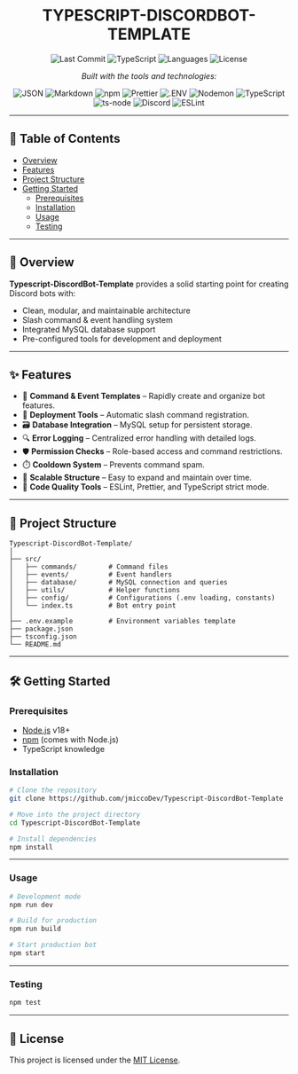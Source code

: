 <div align="center">

# **TYPESCRIPT-DISCORDBOT-TEMPLATE**

![Last Commit](https://img.shields.io/github/last-commit/jmiccoDev/Typescript-DiscordBot-Template)
![TypeScript](https://img.shields.io/badge/TypeScript-100%25-blue)
![Languages](https://img.shields.io/github/languages/count/jmiccoDev/Typescript-DiscordBot-Template)
![License](https://img.shields.io/github/license/jmiccoDev/Typescript-DiscordBot-Template)

*Built with the tools and technologies:*

![JSON](https://img.shields.io/badge/-JSON-black?logo=json&logoColor=white)
![Markdown](https://img.shields.io/badge/-Markdown-black?logo=markdown&logoColor=white)
![npm](https://img.shields.io/badge/-npm-red?logo=npm&logoColor=white)
![Prettier](https://img.shields.io/badge/-Prettier-yellow?logo=prettier&logoColor=white)
![.ENV](https://img.shields.io/badge/-.ENV-yellow)
![Nodemon](https://img.shields.io/badge/-Nodemon-green?logo=nodemon&logoColor=white)
![TypeScript](https://img.shields.io/badge/-TypeScript-blue?logo=typescript&logoColor=white)
![ts-node](https://img.shields.io/badge/-tsnode-blue)
![Discord](https://img.shields.io/badge/-Discord-blueviolet?logo=discord&logoColor=white)
![ESLint](https://img.shields.io/badge/-ESLint-purple?logo=eslint&logoColor=white)

</div>

---

## 📌 Table of Contents
- [Overview](#overview)
- [Features](#features)
- [Project Structure](#project-structure)
- [Getting Started](#getting-started)
  - [Prerequisites](#prerequisites)
  - [Installation](#installation)
  - [Usage](#usage)
  - [Testing](#testing)

---

## 📖 Overview
**Typescript-DiscordBot-Template** provides a solid starting point for creating Discord bots with:
- Clean, modular, and maintainable architecture
- Slash command & event handling system
- Integrated MySQL database support
- Pre-configured tools for development and deployment

---

## ✨ Features
- 🧩 **Command & Event Templates** – Rapidly create and organize bot features.
- 🚀 **Deployment Tools** – Automatic slash command registration.
- 🗃️ **Database Integration** – MySQL setup for persistent storage.
- 🔍 **Error Logging** – Centralized error handling with detailed logs.
- 🛡️ **Permission Checks** – Role-based access and command restrictions.
- ⏱️ **Cooldown System** – Prevents command spam.
- 🎯 **Scalable Structure** – Easy to expand and maintain over time.
- 🧹 **Code Quality Tools** – ESLint, Prettier, and TypeScript strict mode.

---

## 📂 Project Structure
```
Typescript-DiscordBot-Template/
│
├── src/
│   ├── commands/        # Command files
│   ├── events/          # Event handlers
│   ├── database/        # MySQL connection and queries
│   ├── utils/           # Helper functions
│   ├── config/          # Configurations (.env loading, constants)
│   └── index.ts         # Bot entry point
│
├── .env.example         # Environment variables template
├── package.json
├── tsconfig.json
└── README.md
```

---

## 🛠️ Getting Started

### Prerequisites
- [Node.js](https://nodejs.org/) v18+
- [npm](https://www.npmjs.com/) (comes with Node.js)
- TypeScript knowledge

### Installation
```sh
# Clone the repository
git clone https://github.com/jmiccoDev/Typescript-DiscordBot-Template

# Move into the project directory
cd Typescript-DiscordBot-Template

# Install dependencies
npm install
```

---

### Usage
```sh
# Development mode
npm run dev

# Build for production
npm run build

# Start production bot
npm start
```

---

### Testing
```sh
npm test
```

---

## 📜 License
This project is licensed under the [MIT License](LICENSE).
